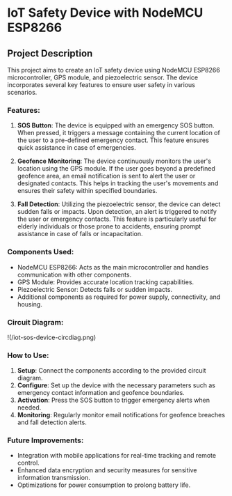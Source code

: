 # IoT Safety Device with NodeMCU ESP8266

## Project Description

This project aims to create an IoT safety device using NodeMCU ESP8266 microcontroller, GPS module, and piezoelectric sensor. The device incorporates several key features to ensure user safety in various scenarios.

### Features:

1. **SOS Button**: The device is equipped with an emergency SOS button. When pressed, it triggers a message containing the current location of the user to a pre-defined emergency contact. This feature ensures quick assistance in case of emergencies.

2. **Geofence Monitoring**: The device continuously monitors the user's location using the GPS module. If the user goes beyond a predefined geofence area, an email notification is sent to alert the user or designated contacts. This helps in tracking the user's movements and ensures their safety within specified boundaries.

3. **Fall Detection**: Utilizing the piezoelectric sensor, the device can detect sudden falls or impacts. Upon detection, an alert is triggered to notify the user or emergency contacts. This feature is particularly useful for elderly individuals or those prone to accidents, ensuring prompt assistance in case of falls or incapacitation.

### Components Used:

- NodeMCU ESP8266: Acts as the main microcontroller and handles communication with other components.
- GPS Module: Provides accurate location tracking capabilities.
- Piezoelectric Sensor: Detects falls or sudden impacts.
- Additional components as required for power supply, connectivity, and housing.


### Circuit Diagram:

!(/iot-sos-device-circdiag.png)

### How to Use:

1. **Setup**: Connect the components according to the provided circuit diagram.
2. **Configure**: Set up the device with the necessary parameters such as emergency contact information and geofence boundaries.
3. **Activation**: Press the SOS button to trigger emergency alerts when needed.
4. **Monitoring**: Regularly monitor email notifications for geofence breaches and fall detection alerts.

### Future Improvements:

- Integration with mobile applications for real-time tracking and remote control.
- Enhanced data encryption and security measures for sensitive information transmission.
- Optimizations for power consumption to prolong battery life.

